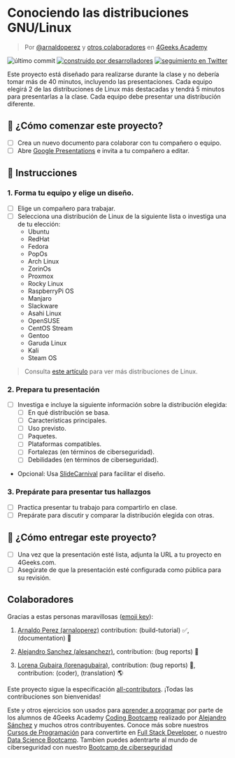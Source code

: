 <!-- hide -->
# Conociendo las distribuciones GNU/Linux

> Por [@arnaldoperez](https://github.com/arnaldoperez) y [otros colaboradores](https://github.com/4GeeksAcademy/gettintg-to-know-linux-distros/graphs/contributors) en [4Geeks Academy](https://4geeksacademy.co/)

![último commit](https://img.shields.io/github/last-commit/4geeksacademy/gettintg-to-know-linux-distros)
[![construido por desarrolladores](https://img.shields.io/badge/build_by-Developers-blue)](https://4geeks.com)
[![seguimiento en Twitter](https://img.shields.io/twitter/follow/4geeksacademy?style=social&logo=twitter)](https://twitter.com/4geeksacademy)

<!-- endhide -->

Este proyecto está diseñado para realizarse durante la clase y no debería tomar más de 40 minutos, incluyendo las presentaciones. Cada equipo elegirá 2 de las distribuciones de Linux más destacadas y tendrá 5 minutos para presentarlas a la clase. Cada equipo debe presentar una distribución diferente.

<onlyfor saas="true" withBanner="false">

## 🌱 ¿Cómo comenzar este proyecto?

- [ ] Crea un nuevo documento para colaborar con tu compañero o equipo.
- [ ] Abre [Google Presentations](https://workspace.google.com/products/slides/) e invita a tu compañero a editar.

</onlyfor>

## 📝 Instrucciones

### 1. Forma tu equipo y elige un diseño.

- [ ] Elige un compañero para trabajar.
- [ ] Selecciona una distribución de Linux de la siguiente lista o investiga una de tu elección:
    - Ubuntu
    - RedHat
    - Fedora
    - PopOs
    - Arch Linux
    - ZorinOs
    - Proxmox
    - Rocky Linux
    - RaspberryPi OS
    - Manjaro
    - Slackware
    - Asahi Linux
    - OpenSUSE
    - CentOS Stream
    - Gentoo
    - Garuda Linux
    - Kali
    - Steam OS
    
> Consulta [este artículo](https://en.wikipedia.org/wiki/List_of_Linux_distributions) para ver más distribuciones de Linux.

### 2. Prepara tu presentación

- [ ] Investiga e incluye la siguiente información sobre la distribución elegida:
    - [ ] En qué distribución se basa.
    - [ ] Características principales.
    - [ ] Uso previsto.
    - [ ] Paquetes.
    - [ ] Plataformas compatibles.
    - [ ] Fortalezas (en términos de ciberseguridad).
    - [ ] Debilidades (en términos de ciberseguridad).

- Opcional: Usa [SlideCarnival](https://www.slidescarnival.com/) para facilitar el diseño.

### 3. Prepárate para presentar tus hallazgos

- [ ] Practica presentar tu trabajo para compartirlo en clase.
- [ ] Prepárate para discutir y comparar la distribución elegida con otras.

## 🚛 ¿Cómo entregar este proyecto?

- [ ] Una vez que la presentación esté lista, adjunta la URL a tu proyecto en 4Geeks.com.
- [ ] Asegúrate de que la presentación esté configurada como pública para su revisión.

<!-- hide -->
## Colaboradores

Gracias a estas personas maravillosas ([emoji key](https://github.com/kentcdodds/all-contributors#emoji-key)):

1. [Arnaldo Perez (arnaloperez)](https://github.com/arnaloperez) contribution: (build-tutorial) ✅, (documentation) 📖
  
2. [Alejandro Sanchez (alesanchezr)](https://github.com/alesanchezr),  contribution: (bug reports) 🐛

3. [Lorena Gubaira (lorenagubaira)](https://github.com/lorenagubaira), contribution: (bug reports) 🐛, contribution: (coder), (translation) 🌎

Este proyecto sigue la especificación [all-contributors](https://github.com/kentcdodds/all-contributors). ¡Todas las contribuciones son bienvenidas!

Este y otros ejercicios son usados para [aprender a programar](https://4geeksacademy.com/es/aprender-a-programar/aprender-a-programar-desde-cero) por parte de los alumnos de 4Geeks Academy [Coding Bootcamp](https://4geeksacademy.com/us/coding-bootcamp) realizado por [Alejandro Sánchez](https://twitter.com/alesanchezr) y muchos otros contribuyentes. Conoce más sobre nuestros [Cursos de Programación](https://4geeksacademy.com/es/curso-de-programacion-desde-cero?lang=es) para convertirte en [Full Stack Developer](https://4geeksacademy.com/es/coding-bootcamps/desarrollador-full-stack/?lang=es), o nuestro [Data Science Bootcamp](https://4geeksacademy.com/es/coding-bootcamps/curso-datascience-machine-learning). Tambien puedes adentrarte al mundo de ciberseguridad con nuestro [Bootcamp de ciberseguridad](https://4geeksacademy.com/es/coding-bootcamps/curso-ciberseguridad)
<!-- endhide -->
